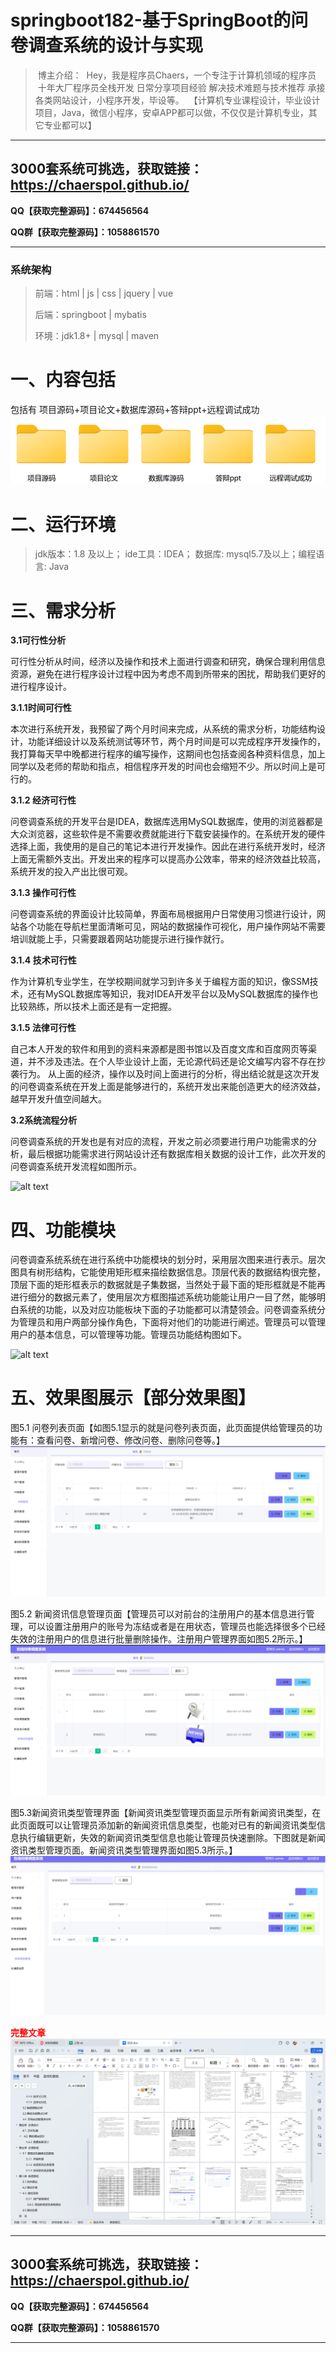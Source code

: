# springboot182-基于SpringBoot的问卷调查系统的设计与实现

>  博主介绍：
>  Hey，我是程序员Chaers，一个专注于计算机领域的程序员
>  十年大厂程序员全栈开发‍ 日常分享项目经验 解决技术难题与技术推荐 承接各类网站设计，小程序开发，毕设等。
>  【计算机专业课程设计，毕业设计项目，Java，微信小程序，安卓APP都可以做，不仅仅是计算机专业，其它专业都可以】

<hr>

## 3000套系统可挑选，获取链接：https://chaerspol.github.io/

<p size="5" color="red"><b>QQ【获取完整源码】：674456564</b></p>

<p size="5" color="red"><b>QQ群【获取完整源码】：1058861570</b></p>

<hr>

### 系统架构

> 前端：html | js | css | jquery | vue
>
> 后端：springboot | mybatis
> 
> 环境：jdk1.8+ | mysql | maven

# 一、内容包括
包括有  项目源码+项目论文+数据库源码+答辩ppt+远程调试成功
![alt text](images/image.png)

# 二、运行环境

> jdk版本：1.8 及以上； ide工具：IDEA； 数据库: mysql5.7及以上；编程语言: Java

# 三、需求分析

**3.1可行性分析**

可行性分析从时间，经济以及操作和技术上面进行调查和研究，确保合理利用信息资源，避免在进行程序设计过程中因为考虑不周到所带来的困扰，帮助我们更好的进行程序设计。

**3.1.1时间可行性**

本次进行系统开发，我预留了两个月时间来完成，从系统的需求分析，功能结构设计，功能详细设计以及系统测试等环节，两个月时间是可以完成程序开发操作的，我打算每天早中晚都进行程序的编写操作，这期间也包括查阅各种资料信息，加上同学以及老师的帮助和指点，相信程序开发的时间也会缩短不少。所以时间上是可行的。

**3.1.2 经济可行性**

问卷调查系统的开发平台是IDEA，数据库选用MySQL数据库，使用的浏览器都是大众浏览器，这些软件是不需要收费就能进行下载安装操作的。在系统开发的硬件选择上面，我使用的是自己的笔记本进行开发操作。因此在进行系统开发时，经济上面无需额外支出。开发出来的程序可以提高办公效率，带来的经济效益比较高，系统开发的投入产出比很可观。

**3.1.3 操作可行性**

问卷调查系统的界面设计比较简单，界面布局根据用户日常使用习惯进行设计，网站各个功能在导航栏里面清晰可见，网站的数据操作可视化，用户操作网站不需要培训就能上手，只需要跟着网站功能提示进行操作就行。

**3.1.4 技术可行性**

作为计算机专业学生，在学校期间就学习到许多关于编程方面的知识，像SSM技术，还有MySQL数据库等知识，我对IDEA开发平台以及MySQL数据库的操作也比较熟练，所以技术上面还是有一定把握。

**3.1.5 法律可行性**

自己本人开发的软件和用到的资料来源都是图书馆以及百度文库和百度网页等渠道，并不涉及违法。在个人毕业设计上面，无论源代码还是论文编写内容不存在抄袭行为。
从上面的经济，操作以及时间上面进行的分析，得出结论就是这次开发的问卷调查系统在开发上面是能够进行的，系统开发出来能创造更大的经济效益，越早开发升值空间越大。

**3.2系统流程分析**

问卷调查系统的开发也是有对应的流程，开发之前必须要进行用户功能需求的分析，最后根据功能需求进行网站设计还有数据库相关数据的设计工作，此次开发的问卷调查系统开发流程如图所示。

![alt text](images/image-2.png)

# 四、功能模块

问卷调查系统系统在进行系统中功能模块的划分时，采用层次图来进行表示。层次图具有树形结构，它能使用矩形框来描绘数据信息。顶层代表的数据结构很完整，顶层下面的矩形框表示的数据就是子集数据，当然处于最下面的矩形框就是不能再进行细分的数据元素了，使用层次方框图描述系统功能能让用户一目了然，能够明白系统的功能，以及对应功能板块下面的子功能都可以清楚领会。问卷调查系统分为管理员和用户两部分操作角色，下面将对他们的功能进行阐述。管理员可以管理用户的基本信息，可以管理等功能。管理员功能结构图如下。

![alt text](images/image-3.png)

# 五、效果图展示【部分效果图】

图5.1 问卷列表页面【如图5.1显示的就是问卷列表页面，此页面提供给管理员的功能有：查看问卷、新增问卷、修改问卷、删除问卷等。】
![alt text](images/image-4.png)

图5.2 新闻资讯信息管理页面【管理员可以对前台的注册用户的基本信息进行管理，可以设置注册用户的账号为冻结或者是在用状态，管理员也能选择很多个已经失效的注册用户的信息进行批量删除操作。注册用户管理界面如图5.2所示。】
![alt text](images/image-5.png)

图5.3新闻资讯类型管理界面【新闻资讯类型管理页面显示所有新闻资讯类型，在此页面既可以让管理员添加新的新闻资讯信息类型，也能对已有的新闻资讯类型信息执行编辑更新，失效的新闻资讯类型信息也能让管理员快速删除。下图就是新闻资讯类型管理页面。新闻资讯类型管理界面如图5.3所示。】
![alt text](images/image-6.png)

 <font  color="red"><b>完整文章</b></font>
 ![alt text](images/image-1.png)
 
 <hr>

## 3000套系统可挑选，获取链接：https://chaerspol.github.io/

<p size="5" color="red"><b>QQ【获取完整源码】：674456564</b></p>

<p size="5" color="red"><b>QQ群【获取完整源码】：1058861570</b></p>

<hr>